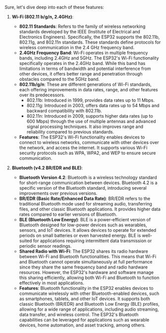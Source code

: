 Sure, let's dive deep into each of these features:

1. **Wi-Fi (802.11 b/g/n, 2.4GHz)**:
   - **802.11 Standards**: Refers to the family of wireless networking standards developed by the IEEE (Institute of Electrical and Electronics Engineers). Specifically, the ESP32 supports the 802.11b, 802.11g, and 802.11n standards. These standards define protocols for wireless communication in the 2.4 GHz frequency band.
   - **2.4GHz Frequency Band**: Wi-Fi operates in multiple frequency bands, including 2.4GHz and 5GHz. The ESP32's Wi-Fi functionality specifically operates in the 2.4GHz band. While this band has limitations in terms of bandwidth and potential interference from other devices, it offers better range and penetration through obstacles compared to the 5GHz band.
   - **802.11b/g/n**: These are different generations of Wi-Fi standards, each offering improvements in data rates, range, and other features over its predecessors. 
      - 802.11b: Introduced in 1999, provides data rates up to 11 Mbps.
      - 802.11g: Introduced in 2003, offers data rates up to 54 Mbps and backward compatibility with 802.11b.
      - 802.11n: Introduced in 2009, supports higher data rates (up to 600 Mbps) through the use of multiple antennas and advanced signal processing techniques. It also improves range and reliability compared to previous standards.
   - **Features**: The ESP32's Wi-Fi functionality enables devices to connect to wireless networks, communicate with other devices over the network, and access the internet. It supports various Wi-Fi security protocols such as WPA, WPA2, and WEP to ensure secure communication.

2. **Bluetooth (v4.2 BR/EDR and BLE)**:
   - **Bluetooth Version 4.2**: Bluetooth is a wireless technology standard for short-range communication between devices. Bluetooth 4.2 is a specific version of the Bluetooth standard, introducing several improvements over previous versions.
   - **BR/EDR (Basic Rate/Enhanced Data Rate)**: BR/EDR refers to the traditional Bluetooth mode used for streaming audio, transferring files, and other classic Bluetooth applications. It provides higher data rates compared to earlier versions of Bluetooth.
   - **BLE (Bluetooth Low Energy)**: BLE is a power-efficient version of Bluetooth designed for low-power devices such as wearables, sensors, and IoT devices. It allows devices to operate for extended periods on small batteries or even harvested energy. BLE is well-suited for applications requiring intermittent data transmission or periodic sensor readings.
   - **Shared Radio with Wi-Fi**: The ESP32 shares its radio hardware between Wi-Fi and Bluetooth functionalities. This means that Wi-Fi and Bluetooth cannot operate simultaneously at full performance since they share the same frequency band and radio hardware resources. However, the ESP32's hardware and software manage this sharing efficiently, allowing both Wi-Fi and Bluetooth to function effectively in most applications.
   - **Features**: Bluetooth functionality in the ESP32 enables devices to communicate wirelessly with other Bluetooth-enabled devices, such as smartphones, tablets, and other IoT devices. It supports both classic Bluetooth (BR/EDR) and Bluetooth Low Energy (BLE) profiles, allowing for a wide range of applications, including audio streaming, data transfer, and wireless control. The ESP32's Bluetooth capabilities can be leveraged for applications such as wearable devices, home automation, and asset tracking, among others.